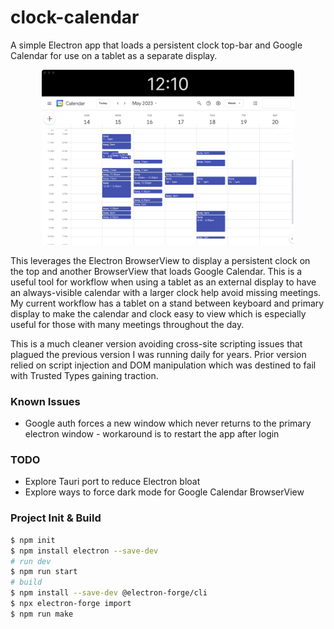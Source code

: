 
# clock-calendar

A simple Electron app that loads a persistent clock top-bar and Google Calendar for use on a tablet as a separate display.

<p align="center">
    <img width="80%" src="./pictures/screenshot.png">
</p>

This leverages the Electron BrowserView to display a persistent clock on the top and another BrowserView that loads Google Calendar. This is a useful tool for workflow when using a tablet as an external display to have an always-visible calendar with a larger clock help avoid missing meetings. My current workflow has a tablet on a stand between keyboard and primary display to make the calendar and clock easy to view which is especially useful for those with many meetings throughout the day.

This is a much cleaner version avoiding cross-site scripting issues that plagued the previous version I was running daily for years. Prior version relied on script injection and DOM manipulation which was destined to fail with Trusted Types gaining traction.

### Known Issues

* Google auth forces a new window which never returns to the primary electron window - workaround is to restart the app after login

### TODO

* Explore Tauri port to reduce Electron bloat
* Explore ways to force dark mode for Google Calendar BrowserView

### Project Init & Build

```bash
$ npm init
$ npm install electron --save-dev
# run dev
$ npm run start
# build
$ npm install --save-dev @electron-forge/cli
$ npx electron-forge import
$ npm run make
```